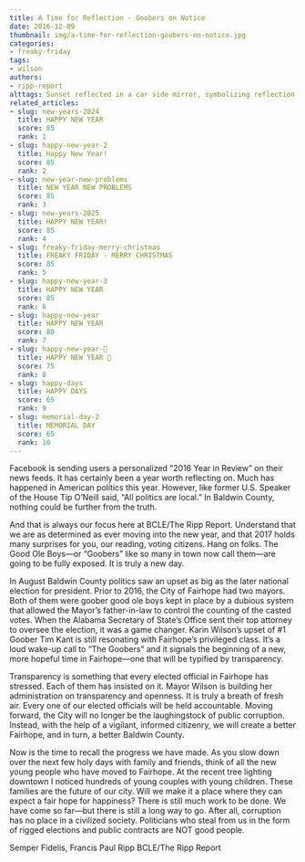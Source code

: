 ```yaml
---
title: A Time for Reflection - Goobers on Notice
date: 2016-12-09
thumbnail: img/a-time-for-reflection-goobers-on-notice.jpg
categories:
- freaky-friday
tags:
- wilson
authors:
- ripp-report
alttags: Sunset reflected in a car side mirror, symbolizing reflection on the past year and looking forward to new beginnings
related_articles:
- slug: new-years-2024
  title: HAPPY NEW YEAR
  score: 85
  rank: 1
- slug: happy-new-year-2
  title: Happy New Year!
  score: 85
  rank: 2
- slug: new-year-new-problems
  title: NEW YEAR NEW PROBLEMS
  score: 85
  rank: 3
- slug: new-years-2025
  title: HAPPY NEW YEAR!
  score: 85
  rank: 4
- slug: freaky-friday-merry-christmas
  title: FREAKY FRIDAY - MERRY CHRISTMAS
  score: 85
  rank: 5
- slug: happy-new-year-3
  title: HAPPY NEW YEAR
  score: 85
  rank: 6
- slug: happy-new-year
  title: HAPPY NEW YEAR
  score: 80
  rank: 7
- slug: happy-new-year-🎉
  title: HAPPY NEW YEAR 🎉
  score: 75
  rank: 8
- slug: happy-days
  title: HAPPY DAYS
  score: 65
  rank: 9
- slug: memorial-day-2
  title: MEMORIAL DAY
  score: 65
  rank: 10
---
```

Facebook is sending users a personalized “2016 Year in Review” on their news feeds. It has certainly been a year worth reflecting on. Much has happened in American politics this year. However, like former U.S. Speaker of the House Tip O’Neill said, “All politics are local.” In Baldwin County, nothing could be further from the truth.

And that is always our focus here at BCLE/The Ripp Report. Understand that we are as determined as ever moving into the new year, and that 2017 holds many surprises for you, our reading, voting citizens. Hang on folks. The Good Ole Boys—or “Goobers” like so many in town now call them—are going to be fully exposed. It is truly a new day.

In August Baldwin County politics saw an upset as big as the later national election for president. Prior to 2016, the City of Fairhope had two mayors. Both of them were goober good ole boys kept in place by a dubious system that allowed the Mayor’s father-in-law to control the counting of the casted votes. When the Alabama Secretary of State’s Office sent their top attorney to oversee the election, it was a game changer. Karin Wilson’s upset of #1 Goober Tim Kant is still resonating with Fairhope’s privileged class. It’s a loud wake-up call to “The Goobers” and it signals the beginning of a new, more hopeful time in Fairhope—one that will be typified by transparency.

Transparency is something that every elected official in Fairhope has stressed. Each of them has insisted on it. Mayor Wilson is building her administration on transparency and openness. It is truly a breath of fresh air. Every one of our elected officials will be held accountable. Moving forward, the City will no longer be the laughingstock of public corruption. Instead, with the help of a vigilant, informed citizenry, we will create a better Fairhope, and in turn, a better Baldwin County.

Now is the time to recall the progress we have made. As you slow down over the next few holy days with family and friends, think of all the new young people who have moved to Fairhope. At the recent tree lighting downtown I noticed hundreds of young couples with young children. These families are the future of our city. Will we make it a place where they can expect a fair hope for happiness? There is still much work to be done. We have come so far—but there is still a long way to go. After all, corruption has no place in a civilized society. Politicians who steal from us in the form of rigged elections and public contracts are NOT good people.

Semper Fidelis, Francis Paul Ripp BCLE/The Ripp Report
